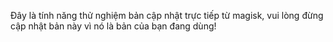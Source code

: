 Đây là tính năng thử nghiệm bản cập nhật trực tiếp từ magisk, vui lòng đừng cập nhật bản này vì nó là bản của bạn đang dùng!
